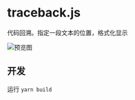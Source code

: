 # traceback.js

代码回溯。指定一段文本的位置，格式化显示

![预览图](https://tao-1252397519.cos.ap-shanghai.myqcloud.com/github-projects/traceback-js.jpg)

## 开发

运行 `yarn build`

